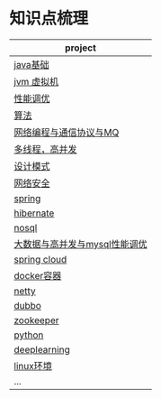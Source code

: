 # 知识点梳理
|project|
|---| 
|[java基础](基础)|
|[jvm 虚拟机](jvm虚拟机)|
|[性能调优](性能调优)|
|[算法](算法)|
|[网络编程与通信协议与MQ](网络编程)|
|[多线程，高并发](多线程)|
|[设计模式](设计模式)|
|[网络安全](网络安全)|
|[spring](spring)| 
|[hibernate](hibernate)|
|[nosql](nosql)|
|[大数据与高并发与mysql性能调优](大数据与高并发与mysql性能调优)|
|[spring cloud](https://github.com/miozeng/ms)|
|[docker容器](https://github.com/miozeng/ms/tree/master/docker)|
|[netty](https://github.com/miozeng/netty-simple)|
|[dubbo](https://github.com/miozeng/dubbotest)|
|[zookeeper](zookeeper)|
|[python](python)|
|[deeplearning](deeplearning)|
|[linux环境](linux环境)|
|...|
